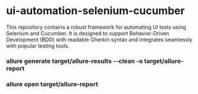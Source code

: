 # ui-automation-selenium-cucumber
This repository contains a robust framework for automating UI tests using Selenium and Cucumber. It is designed to support Behavior-Driven Development (BDD) with readable Gherkin syntax and integrates seamlessly with popular testing tools.

### allure generate target/allure-results --clean -o target/allure-report


### allure open target/allure-report